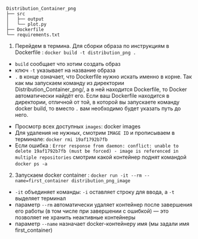    Distribution_Container_png       
    ├── src     
    │   ├── output      
    │   └── plot.py     
    ├── Dockerfile      
    └── requirements.txt        


1. Перейдем в термина. Для сборки образа по инструкциям в Dockerfile : ```docker build -t distribution_png .```  
* ```build``` сообщает что хотим создать образ
* ключ ```-t``` указывает на название образа
* ```.``` в конце означает, что Dockerfile нужно искать именно в корне. Так как мы запускаем команду из директории Distribution_Container_png/, а в ней находится Dockerfile, то Docker автоматически найдёт его. Если ваш Dockerfile находится в директории, отличной от той, в которой вы запускаете команду docker build, то вместо ```.``` вам необходимо будет указать путь до него.
- Просмотр всех доступных ```images```: docker images
- Для удаления не нужных, смотрим ```IMAGE ID``` и прописываем в терминале: ```docker rmi 19af1792b7fb```
- Если ошибка : ```Error response from daemon: conflict: unable to delete 19af1792b7fb (must be forced) - image is referenced in multiple repositories```  смотрим какой контейнер поднят командой ```docker ps -a```
 
2. Запускаем docker container : ```docker run -it --rm --name=first_container distribution_png_image```
* ```-it``` объединяет команды: ```-i``` оставляет строку для ввода, а ```-t``` выделяет терминал
* параметр ```--rm``` автоматически удаляет контейнер после завершения его работы (в том числе при завершении с   ошибкой) — это позволяет не хранить неактивные контейнеры
* параметр ```--name``` назначает docker-контейнеру имя (мы задали имя first_container)

